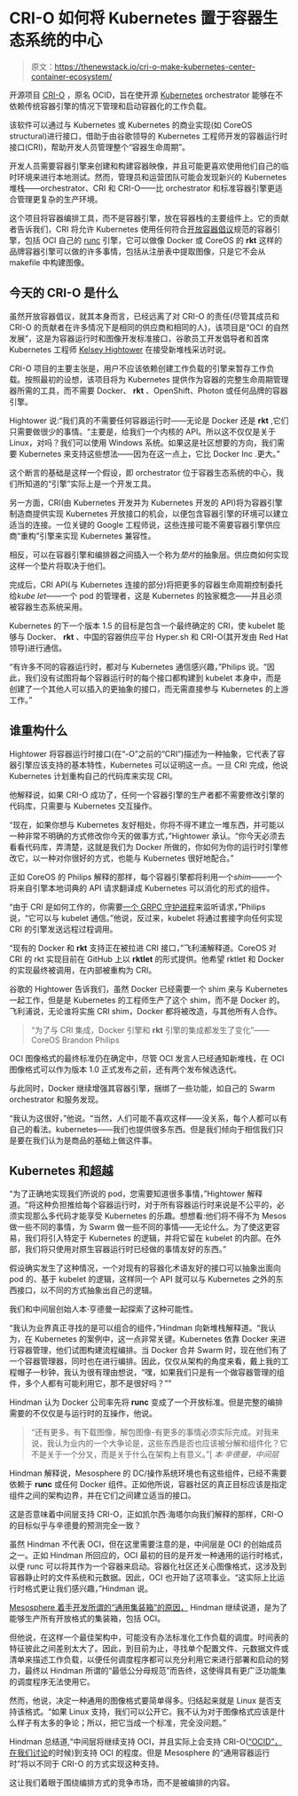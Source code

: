 # CRI-O 如何将 Kubernetes 置于容器生态系统的中心

> 原文：<https://thenewstack.io/cri-o-make-kubernetes-center-container-ecosystem/>

开源项目 [CRI-O](https://github.com/kubernetes-incubator/cri-o) ，原名 OCID，旨在使开源 [Kubernetes](/category/kubernetes/) orchestrator 能够在不依赖传统容器引擎的情况下管理和启动容器化的工作负载。

该软件可以通过与 Kubernetes 或 Kubernetes 的商业实现(如 CoreOS structural)进行接口，借助于由谷歌领导的 Kubernetes 工程师开发的容器运行时接口(CRI)，帮助开发人员管理整个“容器生命周期”。

开发人员需要容器引擎来创建和构建容器映像，并且可能更喜欢使用他们自己的临时环境来进行本地测试。然而，管理员和运营团队可能会发现新兴的 Kubernetes 堆栈——orchestrator、CRI 和 CRI-O——比 orchestrator 和标准容器引擎更适合管理更复杂的生产环境。

这个项目将容器编排工具，而不是容器引擎，放在容器栈的主要组件上。它的贡献者告诉我们，CRI 将允许 Kubernetes 使用任何符合[开放容器倡议](https://www.opencontainers.org/)规范的容器引擎，包括 OCI 自己的 [runc](https://thenewstack.io/ready-docker-containers-runc-runtime-riddler/) 引擎，它可以做像 Docker 或 CoreOS 的 **rkt** 这样的品牌容器引擎可以做的许多事情，包括从注册表中提取图像，只是它不会从 makefile 中构建图像。

## 今天的 CRI-O 是什么

虽然开放容器倡议，就其本身而言，已经远离了对 CRI-O 的责任(尽管其成员和 CRI-O 的贡献者在许多情况下是相同的供应商和相同的人)，该项目是“OCI 的自然发展”，这是为容器运行时和图像开发标准接口，谷歌员工开发倡导者和首席 Kubernetes 工程师 [Kelsey Hightower](https://twitter.com/kelseyhightower) 在接受新堆栈采访时说。

CRI-O 项目的主要主张是，用户不应该依赖创建工作负载的引擎来暂存工作负载。按照最初的设想，该项目将为 Kubernetes 提供作为容器的完整生命周期管理器所需的工具，而不需要 Docker、 **rkt** 、OpenShift、Photon 或任何品牌的容器引擎。

Hightower 说:“我们真的不需要任何容器运行时——无论是 Docker 还是 **rkt** ,它们只需要做很少的事情。“主要是，给我们一个内核的 API。所以这不仅仅是关于 Linux，对吗？我们可以使用 Windows 系统。如果这是社区想要的方向，我们需要 Kubernetes 来支持这些想法——因为在这一点上，它比 Docker Inc .更大。”

这个断言的基础是这样一个假设，即 orchestrator 位于容器生态系统的中心，我们所知道的“引擎”实际上是一个开发工具。

另一方面，CRI(由 Kubernetes 开发并为 Kubernetes 开发的 API)将为容器引擎制造商提供实现 Kubernetes 开放接口的机会，以便包含容器引擎的环境可以建立适当的连接。一位关键的 Google 工程师说，这些连接可能不需要容器引擎供应商“重构”引擎来实现 Kubernetes 兼容性。

相反，可以在容器引擎和编排器之间插入一个称为*垫片*的抽象层。供应商如何实现这样一个垫片将取决于他们。

完成后，CRI API(与 Kubernetes 连接的部分)将把更多的容器生命周期控制委托给*kube let*——一个 pod 的管理者，这是 Kubernetes 的独家概念——并且必须被容器生态系统采用。

Kubernetes 的下一个版本 1.5 的目标是包含一个最终确定的 CRI，使 kubelet 能够与 Docker、 **rkt** 、中国的容器供应平台 Hyper.sh 和 CRI-O(其开发由 Red Hat 领导)进行通信。

“有许多不同的容器运行时，都对与 Kubernetes 通信感兴趣，”Philips 说。“因此，我们没有试图将每个容器运行时的每个接口都构建到 kubelet 本身中，而是创建了一个其他人可以插入的更抽象的接口，而无需直接参与 Kubernetes 的上游工作。”

## 谁重构什么

Hightower 将容器运行时接口(在“-O”之前的“CRI”)描述为一种抽象，它代表了容器引擎应该支持的基本特性，Kubernetes 可以证明这一点。一旦 CRI 完成，他说 Kubernetes 计划重构自己的代码库来实现 CRI。

他解释说，如果 CRI-O 成功了，任何一个容器引擎的生产者都不需要修改引擎的代码库，只需要与 Kubernetes 交互操作。

“现在，如果你想与 Kubernetes 友好相处，你将不得不建立一堆东西，并可能以一种非常不明确的方式修改你今天的做事方式，”Hightower 承认。“你今天必须去看看代码库，弄清楚，这就是我们为 Docker 所做的，你如何为你的运行时引擎修改它，以一种对你很好的方式，也能与 Kubernetes 很好地配合。”

正如 CoreOS 的 Philips 解释的那样，每个容器引擎都将利用一个*shim*——一个将来自引擎本地词典的 API 请求翻译成 Kubernetes 可以消化的形式的组件。

“由于 CRI 是如何工作的，你需要[一个 GRPC 守护进程](https://thenewstack.io/grpc-lean-mean-communication-protocol-microservices/)来监听请求，”Philips 说，“它可以与 kubelet 通信。”他说，反过来，kubelet 将通过套接字向任何实现 CRI 的引擎发送远程过程调用。

“现有的 Docker 和 **rkt** 支持正在被拉进 CRI 接口，”飞利浦解释道。CoreOS 对 CRI 的 rkt 实现目前在 GitHub 上以 **rktlet** 的形式提供。他希望 rktlet 和 Docker 的实现最终被调用，在内部被重构为 CRI。

谷歌的 Hightower 告诉我们，虽然 Docker 已经需要一个 shim 来与 Kubernetes 一起工作，但是是 Kubernetes 的工程师生产了这个 shim，而不是 Docker 的。飞利浦说，无论谁将实施 CRI shim，Docker 都将被改造，与其他所有人合作。

> “为了与 CRI 集成，Docker 引擎和 **rkt** 引擎的集成都发生了变化”——CoreOS Brandon Philips

OCI 图像格式的最终标准仍在确定中，尽管 OCI 发言人已经通知新堆栈，在 OCI 图像格式可以作为版本 1.0 正式发布之前，还有两个发布候选迭代。

与此同时，Docker 继续增强其容器引擎，捆绑了一些功能，如自己的 Swarm orchestrator 和服务发现。

“我认为这很好，”他说。“当然，人们可能不喜欢这样——没关系，每个人都可以有自己的看法。kubernetes——我们也提供很多东西。但是我们倾向于相信我们只是要在我们认为是商品的基础上做这件事。

## Kubernetes 和超越

“为了正确地实现我们所说的 pod，您需要知道很多事情，”Hightower 解释道。“将这种负担推给每个容器运行时，对于所有容器运行时来说是不公平的，必须实现那么多代码才能享受 Kubernetes 的乐趣。想想看:他们将不得不为 Mesos 做一些不同的事情，为 Swarm 做一些不同的事情——无论什么。为了使这更容易，我们将引入特定于 Kubernetes 的逻辑，并将它留在 kubelet 的内部。在外部，我们将只使用对原生容器运行时已经做的事情友好的东西。”

假设确实发生了这种情况，一个对现有的容器化术语友好的接口可以抽象出面向 pod 的、基于 kubelet 的逻辑，这样同一个 API 就可以与 Kubernetes 之外的东西接口，以不同的方式抽象出自己的逻辑。

我们和中间层创始人本·亨德曼一起探索了这种可能性。

“我认为业界真正寻找的是可以组合的组件，”Hindman 向新堆栈解释道。“我认为，在 Kubernetes 的案例中，这一点非常关键。Kubernetes 依靠 Docker 来进行容器管理，他们试图构建流程编排。当 Docker 合并 Swarm 时，现在他们有了一个容器管理器，同时也在进行编排。因此，仅仅从架构的角度来看，戴上我的工程帽子一秒钟，我认为很有理由想说，“嘿，如果我们只是有一个做容器管理的组件，多个人都有可能利用它，那不是很好吗？”"

Hindman 认为 Docker 公司率先将 **runc** 变成了一个开放标准。但是完整的编排需要的不仅仅是与运行时的互操作，他说。

> “还有更多。有下载图像，解包图像-有更多的事情必须实际完成。对我来说，我认为业内的一个大争论是，这些东西是否也应该被分解和组件化？它不是关于一个分叉，而是关于什么在架构上有意义。”[ *本·辛德曼，中间层*

Hindman 解释说，Mesosphere 的 DC/操作系统环境也有这些组件，已经不需要依赖于 **runc** 或任何 Docker 组件。正如他所说，容器社区的真正目标应该是指定组件之间的架构边界，并在它们之间建立适当的接口。

这是否意味着中间层支持 CRI-O，正如凯尔西·海塔尔向我们解释的那样，CRI-O 的目标似乎与辛德曼的预测完全一致？

虽然 Hindman 不代表 OCI，但在这里需要注意的是，中间层是 OCI 的创始成员之一。正如 Hindman 所回应的，OCI 最初的目的是开发一种通用的运行时格式，以便 runc 可以将其作为一个容器来启动。容器化社区还关心图像格式，这涉及到容器静止时的文件系统和元数据。因此，OCI 也开始了这项事业。“这实际上比运行时格式更让我们感兴趣，”Hindman 说。

[Mesosphere 着手开发所谓的“通用集装箱”的原因，](https://thenewstack.io/six-years-later-mesos-makes-version-1-0-now-real-fun-begins/) Hindman 继续说道，是为了能够生产所有开放格式的集装箱，包括 OCI。

但他说，在这样一个最佳架构中，可能没有办法标准化工作负载的调度。时间表的特征彼此之间差别太大了。因此，到目前为止，寻找单个配置文件、元数据文件或清单来描述工作负载，以便任何调度程序都可以充分利用它来进行部署和启动的努力，最终以 Hindman 所谓的“最低公分母规范”而告终，这使得具有更广泛功能集的调度程序无法使用它。

然而，他说，决定一种通用的图像格式要简单得多。归结起来就是 Linux 是否支持该格式。“如果 Linux 支持，我们可以公开它。我不认为对于图像格式应该是什么样子有太多的争论；所以，把它当成一个标准，完全没问题。”

Hindman 总结道,“中间层将继续支持 OCI，并且实际上会支持 CRI-O([“OCID”，在我们讨论](https://thenewstack.io/oci-distances-ocid-container-project-now-named-cri-o/)的时候)到支持 OCI 的程度。但是 Mesosphere 的“通用容器运行时”将以不同于 CRI-O 的方式实现这种支持。

这让我们着眼于围绕编排方式的竞争市场，而不是被编排的内容。

<svg xmlns:xlink="http://www.w3.org/1999/xlink" viewBox="0 0 68 31" version="1.1"><title>Group</title> <desc>Created with Sketch.</desc></svg>